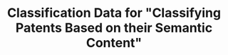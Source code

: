 ---
layout: default
citation: "\n@article{bergeaud_classification_2017,\n        title = {Classification
  {Data} for \"{Classifying} {Patents} {Based} on their {Semantic} {Content}\"},\n
  \       url = {https://dataverse.harvard.edu/dataset.xhtml?persistentId=doi:10.7910/DVN/ZULMOY},\n
  \       abstract = {Classification Data for Bergeaud, Potiron and Raimbault, 2017,
  Classifying Patents Based on their Semantic Content.},\n        language = {en},\n
  \       urldate = {2021-08-17},\n        author = {Bergeaud, Antonin and Yoann,
  Potiron and Raimbault, Juste},\n        month = apr,\n        year = {2017},\n        note
  = {type: dataset},\n}\n"
description: Classification Data for Bergeaud, Potiron and Raimbault, 2017, Classifying
  Patents Based on their Semantic Content.
location: https://dataverse.harvard.edu/dataset.xhtml?persistentId=doi:10.7910/DVN/ZULMOY
record_creation_timestamp: 08/17/2021, 08:40:25
shortname: classifying_patents_semantic_content
title: Classification Data for "Classifying Patents Based on their Semantic Content"
uuid: bf073285-5243-4dc6-a990-c8a8c3f79898
---